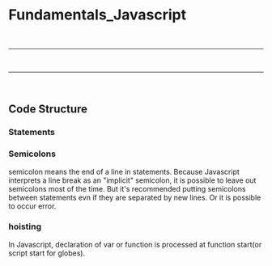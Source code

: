 # Fundamentals_Javascript

<br>

---

<br>

---

<br>

## Code Structure

### Statements

### Semicolons

<p>
semicolon means the end of a line in statements. Because Javascript interprets a line break as an "implicit" semicolon, it is possible to leave out semicolons most of the time. But it's recommended putting semicolons between statements evn if they are separated by new lines. Or it is possible to occur error.
<p>

### hoisting

In Javascript, declaration of var or function is processed at function start(or script start for globes).
